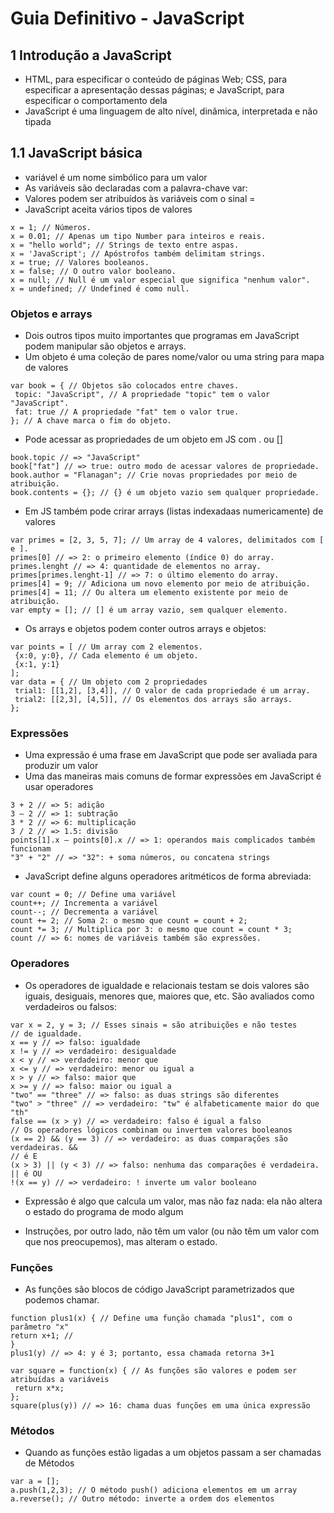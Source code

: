 # Guia Definitivo - JavaScript

## 1 Introdução a JavaScript
- HTML, para especificar o conteúdo de páginas Web; CSS, para especificar
a apresentação dessas páginas; e JavaScript, para especificar o comportamento dela
- JavaScript é uma linguagem de alto nível, dinâmica, interpretada e não tipada

## 1.1 JavaScript básica
-  variável é um nome simbólico para um valor
- As variáveis são declaradas com a palavra-chave var:
- Valores podem ser atribuídos às variáveis com o sinal =
- JavaScript aceita vários tipos de valores


~~~valores
x = 1; // Números.
x = 0.01; // Apenas um tipo Number para inteiros e reais.
x = "hello world"; // Strings de texto entre aspas.
x = 'JavaScript'; // Apóstrofos também delimitam strings.
x = true; // Valores booleanos.
x = false; // O outro valor booleano.
x = null; // Null é um valor especial que significa "nenhum valor".
x = undefined; // Undefined é como null.
~~~

### Objetos e arrays
- Dois outros tipos muito importantes que programas em JavaScript podem manipular são objetos e
arrays.
- Um objeto é uma coleção de pares nome/valor ou uma string para mapa de valores


~~~objeto
var book = { // Objetos são colocados entre chaves.
 topic: "JavaScript", // A propriedade "topic" tem o valor "JavaScript".
 fat: true // A propriedade "fat" tem o valor true.
}; // A chave marca o fim do objeto.
~~~

- Pode acessar as propriedades de um objeto em JS com . ou []

~~~
book.topic // => "JavaScript"
book["fat"] // => true: outro modo de acessar valores de propriedade.
book.author = "Flanagan"; // Crie novas propriedades por meio de atribuição.
book.contents = {}; // {} é um objeto vazio sem qualquer propriedade.

~~~

- Em JS também pode crirar arrays (listas indexadaas numericamente) de valores

~~~
var primes = [2, 3, 5, 7]; // Um array de 4 valores, delimitados com [ e ].
primes[0] // => 2: o primeiro elemento (índice 0) do array.
primes.lenght // => 4: quantidade de elementos no array.
primes[primes.lenght-1] // => 7: o último elemento do array.
primes[4] = 9; // Adiciona um novo elemento por meio de atribuição.
primes[4] = 11; // Ou altera um elemento existente por meio de atribuição.
var empty = []; // [] é um array vazio, sem qualquer elemento.
~~~

- Os arrays e objetos podem conter outros arrays e objetos:
~~~
var points = [ // Um array com 2 elementos.
 {x:0, y:0}, // Cada elemento é um objeto.
 {x:1, y:1}
];
var data = { // Um objeto com 2 propriedades
 trial1: [[1,2], [3,4]], // O valor de cada propriedade é um array.
 trial2: [[2,3], [4,5]], // Os elementos dos arrays são arrays.
};
~~~

### Expressões

- Uma expressão é uma frase em JavaScript que pode ser avaliada para produzir um valor
- Uma das maneiras mais comuns de formar expressões em JavaScript é usar operadores
~~~
3 + 2 // => 5: adição
3 – 2 // => 1: subtração
3 * 2 // => 6: multiplicação
3 / 2 // => 1.5: divisão
points[1].x – points[0].x // => 1: operandos mais complicados também funcionam
"3" + "2" // => "32": + soma números, ou concatena strings
~~~

- JavaScript define alguns operadores aritméticos de forma abreviada:
~~~
var count = 0; // Define uma variável
count++; // Incrementa a variável
count--; // Decrementa a variável
count += 2; // Soma 2: o mesmo que count = count + 2;
count *= 3; // Multiplica por 3: o mesmo que count = count * 3;
count // => 6: nomes de variáveis também são expressões.
~~~

### Operadores
- Os operadores de igualdade e relacionais testam se dois valores são iguais, desiguais, menores que, maiores que, etc. São avaliados como verdadeiros ou falsos:
~~~
var x = 2, y = 3; // Esses sinais = são atribuições e não testes
// de igualdade.
x == y // => falso: igualdade
x != y // => verdadeiro: desigualdade
x < y // => verdadeiro: menor que
x <= y // => verdadeiro: menor ou igual a
x > y // => falso: maior que
x >= y // => falso: maior ou igual a
"two" == "three" // => falso: as duas strings são diferentes
"two" > "three" // => verdadeiro: "tw" é alfabeticamente maior do que "th"
false == (x > y) // => verdadeiro: falso é igual a falso
// Os operadores lógicos combinam ou invertem valores booleanos
(x == 2) && (y == 3) // => verdadeiro: as duas comparações são verdadeiras. &&
// é E
(x > 3) || (y < 3) // => falso: nenhuma das comparações é verdadeira. || é OU
!(x == y) // => verdadeiro: ! inverte um valor booleano
~~~

- Expressão é algo que calcula um valor, mas não faz nada: ela não altera o estado do programa
de modo algum

- Instruções, por outro lado, não têm um valor (ou não têm um valor com que
nos preocupemos), mas alteram o estado.

### Funções
- As funções são blocos de código JavaScript parametrizados que podemos chamar.
~~~
function plus1(x) { // Define uma função chamada "plus1", com o parâmetro "x"
return x+1; //
} 
plus1(y) // => 4: y é 3; portanto, essa chamada retorna 3+1

var square = function(x) { // As funções são valores e podem ser atribuídas a variáveis
 return x*x; 
}; 
square(plus(y)) // => 16: chama duas funções em uma única expressão
~~~

### Métodos
- Quando as funções estão ligadas a um objetos passam a ser chamadas de Métodos

~~~
var a = [];
a.push(1,2,3); // O método push() adiciona elementos em um array
a.reverse(); // Outro método: inverte a ordem dos elementos
~~~

